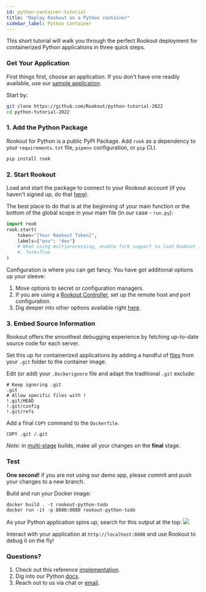 ```yaml
---
id: python-container-tutorial
title: "Deploy Rookout on a Python container"
sidebar_label: Python Container
---
```


This short tutorial will walk you through the perfect Rookout deployment for containerized Python applications in three quick steps.

### Get Your Application

First things first, choose an application.
If you don't have one readily available, use our [sample application](https://github.com/Rookout/python-tutorial-2022).  

Start by:
```bash
git clone https://github.com/Rookout/python-tutorial-2022
cd python-tutorial-2022
```

### 1. Add the Python Package

Rookout for Python is a public PyPI Package.
Add `rook` as a dependency to your `requirements.txt` file, `pipenv` configuration, or `pip` CLI.
```bash
pip install rook
```

### 2. Start Rookout

Load and start the package to connect to your Rookout account (if you haven't signed up, do that [here](https://app.rookout.com/#mode=signUp)).

The best place to do that is at the beginning of your main function or the bottom of the global scope in your main file (in our case - `run.py`):
```python
import rook
rook.start(
    token="[Your Rookout Token]",
    labels={"env": "dev"}
    # When using multiprocessing, enable fork support to load Rookout in all workers
    #, fork=True
)
```
<div class="rookout-org-info"></div>

Configuration is where you can get fancy. You have got additional options up your sleeve:
1. Move options to secret or configuration managers.
2. If you are using a [Rookout Controller](etl-controller-intro.md), set up the remote host and port configuration.
3. Dig deeper into other options available right [here](python-setup.md#sdk-api).

### 3. Embed Source Information

Rookout offers the smoothest debugging experience by fetching up-to-date source code for each server.

Set this up for containerized applications by adding a handful of [files](https://www.rookout.com/blog/embedding-source-code-version-information-in-docker-images/) from your `.git` folder to the container image.

Edit (or add) your `.Dockerignore` file and adapt the traditional `.git` exclude:
```ignore
# Keep ignoring .git
.git
# Allow specific files with !
!.git/HEAD
!.git/config
!.git/refs
```

Add a final `COPY` command to the `Dockerfile`.
```docker
COPY .git /.git
```

*Note:* in [multi-stage](https://docs.docker.com/develop/develop-images/multistage-build/) builds, make all your changes on the **final** stage.

### Test

**One second!** if you are not using our demo app, please commit and push your changes to a new branch.

Build and run your Docker image:
```
docker build . -t rookout-python-todo
docker run -it -p 8080:8080 rookout-python-todo
```

As your Python application spins up, search for this output at the top:
<img src="/img/screenshots/python_success.png" />

Interact with your application at `http://localhost:8080` and use Rookout to debug it on the fly!

### Questions?

1. Check out this reference [implementation](https://github.com/Rookout/python-tutorial-2022/compare/configure-rookout).
2. Dig into our Python [docs](python-setup.md).
3. Reach out to us via chat or [email](mailto:support@rookout.com).
